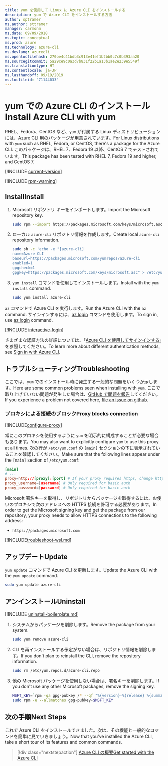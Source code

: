 ```yaml
---
title: yum を使用して Linux に Azure CLI をインストールする
description: yum で Azure CLI をインストールする方法
author: sptramer
ms.author: sttramer
manager: carmonm
ms.date: 09/09/2018
ms.topic: conceptual
ms.prod: azure
ms.technology: azure-cli
ms.devlang: azurecli
ms.openlocfilehash: 270be4c41bdb3c913e41ef1b2bb0c7c0b393aa20
ms.sourcegitcommit: 5a29ce9c0a3d7b831f22b1a13b1ae2e239e5549f
ms.translationtype: HT
ms.contentlocale: ja-JP
ms.lasthandoff: 09/19/2019
ms.locfileid: "71144033"
---
```

# <a name="install-azure-cli-with-yum"></a><span data-ttu-id="09208-103">yum での Azure CLI のインストール</span><span class="sxs-lookup"><span data-stu-id="09208-103">Install Azure CLI with yum</span></span>

<span data-ttu-id="09208-104">RHEL、Fedora、CentOS など、`yum` が付属する Linux ディストリビューションには、Azure CLI 用のパッケージが用意されています。</span><span class="sxs-lookup"><span data-stu-id="09208-104">For Linux distributions with  `yum` such as RHEL, Fedora, or CentOS, there's a package for the Azure CLI.</span></span> <span data-ttu-id="09208-105">このパッケージは、RHEL 7、Fedora 19 以降、CentOS 7 でテストされています。</span><span class="sxs-lookup"><span data-stu-id="09208-105">This package has been tested with RHEL 7, Fedora 19 and higher, and CentOS 7.</span></span>

[!INCLUDE [current-version](includes/current-version.md)]

[!INCLUDE [rpm-warning](includes/rpm-warning.md)]

## <a name="install"></a><span data-ttu-id="09208-106">Install</span><span class="sxs-lookup"><span data-stu-id="09208-106">Install</span></span>

1. <span data-ttu-id="09208-107">Microsoft リポジトリ キーをインポートします。</span><span class="sxs-lookup"><span data-stu-id="09208-107">Import the Microsoft repository key.</span></span>

   ```bash
   sudo rpm --import https://packages.microsoft.com/keys/microsoft.asc
   ```

2. <span data-ttu-id="09208-108">ローカル `azure-cli` リポジトリ情報を作成します。</span><span class="sxs-lookup"><span data-stu-id="09208-108">Create local `azure-cli` repository information.</span></span>

   ```bash
   sudo sh -c 'echo -e "[azure-cli]
   name=Azure CLI
   baseurl=https://packages.microsoft.com/yumrepos/azure-cli
   enabled=1
   gpgcheck=1
   gpgkey=https://packages.microsoft.com/keys/microsoft.asc" > /etc/yum.repos.d/azure-cli.repo'
   ```

3. <span data-ttu-id="09208-109">`yum install` コマンドを使用してインストールします。</span><span class="sxs-lookup"><span data-stu-id="09208-109">Install with the `yum install` command.</span></span>

   ```bash
   sudo yum install azure-cli
   ```

<span data-ttu-id="09208-110">`az` コマンドで Azure CLI を実行します。</span><span class="sxs-lookup"><span data-stu-id="09208-110">Run the Azure CLI with the `az` command.</span></span> <span data-ttu-id="09208-111">サインインするには、[az login](/cli/azure/reference-index#az-login) コマンドを使用します。</span><span class="sxs-lookup"><span data-stu-id="09208-111">To sign in, use [az login](/cli/azure/reference-index#az-login) command.</span></span>

[!INCLUDE [interactive-login](includes/interactive-login.md)]

<span data-ttu-id="09208-112">さまざまな認証方法の詳細については、「[Azure CLI を使用してサインインする](authenticate-azure-cli.md)」を参照してください。</span><span class="sxs-lookup"><span data-stu-id="09208-112">To learn more about different authentication methods, see [Sign in with Azure CLI](authenticate-azure-cli.md).</span></span>

## <a name="troubleshooting"></a><span data-ttu-id="09208-113">トラブルシューティング</span><span class="sxs-lookup"><span data-stu-id="09208-113">Troubleshooting</span></span>

<span data-ttu-id="09208-114">ここでは、`yum` でのインストール時に発生する一般的な問題をいくつか示します。</span><span class="sxs-lookup"><span data-stu-id="09208-114">Here are some common problems seen when installing with `yum`.</span></span> <span data-ttu-id="09208-115">ここで取り上げていない問題が発生した場合は、[GitHub で問題を報告](https://github.com/Azure/azure-cli/issues)してください。</span><span class="sxs-lookup"><span data-stu-id="09208-115">If you experience a problem not covered here, [file an issue on github](https://github.com/Azure/azure-cli/issues).</span></span>

### <a name="proxy-blocks-connection"></a><span data-ttu-id="09208-116">プロキシによる接続のブロック</span><span class="sxs-lookup"><span data-stu-id="09208-116">Proxy blocks connection</span></span>

[!INCLUDE[configure-proxy](includes/configure-proxy.md)]

<span data-ttu-id="09208-117">常にこのプロキシを使用するように `yum` を明示的に構成することが必要な場合もあります。</span><span class="sxs-lookup"><span data-stu-id="09208-117">You may also want to explicitly configure `yum` to use this proxy at all times.</span></span> <span data-ttu-id="09208-118">次の行が `/etc/yum.conf` の `[main]` セクションの下に表示されていることを確認してください。</span><span class="sxs-lookup"><span data-stu-id="09208-118">Make sure that the following lines appear under the `[main]` section of `/etc/yum.conf`:</span></span>

```yum.conf
[main]
# ...
proxy=http://[proxy]:[port] # If your proxy requires https, change http->https
proxy_username=[username] # Only required for basic auth
proxy_password=[password] # Only required for basic auth
```

<span data-ttu-id="09208-119">Microsoft 署名キーを取得し、リポジトリからパッケージを取得するには、お使いのプロキシで次のアドレスへの HTTPS 接続を許可する必要があります。</span><span class="sxs-lookup"><span data-stu-id="09208-119">In order to get the Microsoft signing key and get the package from our repository, your proxy needs to allow HTTPS connections to the following address:</span></span>

* `https://packages.microsoft.com`

[!INCLUDE[troubleshoot-wsl.md](includes/troubleshoot-wsl.md)]

## <a name="update"></a><span data-ttu-id="09208-120">アップデート</span><span class="sxs-lookup"><span data-stu-id="09208-120">Update</span></span>

<span data-ttu-id="09208-121">`yum update` コマンドで Azure CLI を更新します。</span><span class="sxs-lookup"><span data-stu-id="09208-121">Update the Azure CLI with the `yum update` command.</span></span>

```bash
sudo yum update azure-cli
```

## <a name="uninstall"></a><span data-ttu-id="09208-122">アンインストール</span><span class="sxs-lookup"><span data-stu-id="09208-122">Uninstall</span></span>

[!INCLUDE [uninstall-boilerplate.md](includes/uninstall-boilerplate.md)]

1. <span data-ttu-id="09208-123">システムからパッケージを削除します。</span><span class="sxs-lookup"><span data-stu-id="09208-123">Remove the package from your system.</span></span>

   ```bash
   sudo yum remove azure-cli
   ```

2. <span data-ttu-id="09208-124">CLI を再インストールする予定がない場合は、リポジトリ情報を削除します。</span><span class="sxs-lookup"><span data-stu-id="09208-124">If you don't plan to reinstall the CLI, remove the repository information.</span></span>

   ```bash
   sudo rm /etc/yum.repos.d/azure-cli.repo
   ```

3. <span data-ttu-id="09208-125">他の Microsoft パッケージを使用しない場合は、署名キーを削除します。</span><span class="sxs-lookup"><span data-stu-id="09208-125">If you don't use any other Microsoft packages, remove the signing key.</span></span>

   ```bash
   MSFT_KEY=`rpm -qa gpg-pubkey /* --qf "%{version}-%{release} %{summary}\n" | grep Microsoft | awk '{print $1}'`
   sudo rpm -e --allmatches gpg-pubkey-$MSFT_KEY
   ```

## <a name="next-steps"></a><span data-ttu-id="09208-126">次の手順</span><span class="sxs-lookup"><span data-stu-id="09208-126">Next Steps</span></span>

<span data-ttu-id="09208-127">これで Azure CLI をインストールできました。次は、その機能と一般的なコマンドを簡単に見ていきましょう。</span><span class="sxs-lookup"><span data-stu-id="09208-127">Now that you've installed the Azure CLI, take a short tour of its features and common commands.</span></span>

> [!div class="nextstepaction"]
> [<span data-ttu-id="09208-128">Azure CLI の概要</span><span class="sxs-lookup"><span data-stu-id="09208-128">Get started with the Azure CLI</span></span>](get-started-with-azure-cli.md)
